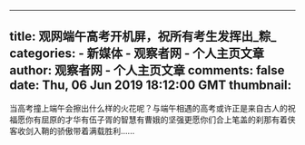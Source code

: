 
---
title: 观网端午高考开机屏，祝所有考生发挥出_粽_
categories: 
    - 新媒体
    - 观察者网 - 个人主页文章
author: 观察者网 - 个人主页文章
comments: false
date: Thu, 06 Jun 2019 18:12:00 GMT
thumbnail: 
---

<div>   
当高考撞上端午会擦出什么样的火花呢？与端午相遇的高考或许正是来自古人的祝福愿你有屈原的才华有伍子胥的智慧有曹娥的坚强更愿你们合上笔盖的刹那有着侠客收剑入鞘的骄傲带着满载胜利......  
</div>
            